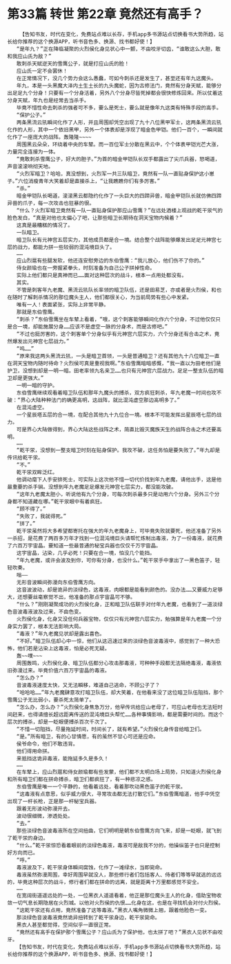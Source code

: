# 第33篇 转世 第22章 竟然还有高手？
        【告知书友，时代在变化，免费站点难以长存，手机app多书源站点切换看书大势所趋，站长给你推荐的这个换源APP，听书音色多、换源、找书都好使！】
       “是年九？”正在降临凝聚的火烈侯化身见状心中一颤，不由咬牙切齿，“谁敢这么大胆，敢和我应山氏为敌？”
       敢刺杀天赋逆天的雪鹰公子，就是打应山氏的脸！
       应山氏一定不会罢休！
       在正常情况下，没几个势力会这么愚蠢，可如今刺杀还是发生了，甚至还有年九这魔头。
       年九，本是一头黑魔大泽内土生土长的九头魔蛇，因为古修法门，竟然有分身天赋，能够分出足足九个分身！只要有一个分身活着，另外八个分身尽皆死掉都会很快修炼回来。所以仗着这分身天赋，年九也是经常去当杀手。
       毕竟不惜性命去刺杀的强者可不多，要么是死士，要么就是像年九这类有特殊手段的高手。
       “保护公子。”
       两条黑流云犼瞬间化作了人形，并且周围却凭空出现了九十八位黑甲军士，这两条黑流云犼化作的人形，其中一个依旧黑甲，另外一个体表却是浮现了暗金色甲铠。他们一百个，一瞬间就化作了一座庞大的战阵。轰隆隆~~~~
       周围黑云朵朵，环绕着中央的车辇。而一百位军士分散在黑云中，个个体表甲铠光芒大涨，力量完全连接为一体。
       “竟敢刺杀雪鹰公子，好大的胆子。”为首的暗金甲铠队长双手都露出了尖爪兵器，怒喝道，声音滚滚响彻天地。
       “火烈军暗卫？哈哈，真没想到，火烈军一共三队暗卫，竟然有一队一直贴身保护这小崽子。”六位消瘦青年大笑着却是直接杀上，“让我瞧瞧你们有多厉害。”
       “杀。”
       暗金甲铠队长喝道，滚滚黑云都隐约化作了一头巨大的四蹄异兽，暗金甲铠队长就仿佛四蹄异兽的爪子，每一次攻击也狂暴的很。
       “什么？火烈军暗卫竟然有一队一直贴身保护那应山雪鹰？”在远处酒楼上观战的乾干泶气的脸色发白，“真是对他也太偏心了吧，让那些暗卫长期待在洞天宝物内候着？”
       这真是最糟糕的情况了。
       一队暗卫。
       暗卫队长有元神宫五层实力，其他成员都是合一境。结合整个战阵能够爆发出足足元神宫七层的战力，都能力拼一些较弱的混沌境巨头了。
       ……
       应山烈扈有些腿发软，他还连安慰旁边的东伯雪鹰：“我儿放心，他们伤不了你的。”
       侍女颜瑜也在一旁握紧拳头，时刻准备为自己公子拼掉性命。
       实际上他们都只是真神而已……面对这种层次的战斗，根本一点用处都没有。
       其实。
       不管是刺客年九老魔、黑流云犼队长率领的暗卫队伍，还是田易芝，亦或者是火烈侯，和也在随时了解刺杀情况的那位魔头主人，他们都很关心，为当前局势有些心中发紧。
       唯有一人！表面紧张，实际上非常平静。
       那就是东伯雪鹰。
       “刺杀？”东伯雪鹰坐在车辇上看着，“哦，这个刺客能够瞬间化作六个分身，不过他仅仅只是合一境，却能施展分身……应该不是虚空一脉的分身术，而是古修吧。”
       “不过也挺厉害的，这个刺客单个分身似乎有元神宫六层实力，六个分身还有合击之术，竟然爆发出元神宫七层战力。”
       “呜……”
       “原来我这两头黑流云犼，一头是暗卫首领，一头是普通暗卫？还有其他九十八位暗卫一直在洞天宝物内随时待命？火烈侯可真是重视我啊。”东伯雪鹰暗暗感慨，“我一直以为田老他们是护卫，没想到却是一明一暗。田老率领九名亲卫……也只有元神宫六层战力。足足一整支队伍的暗卫却是更强大。”
       一明一暗的守护。
       东伯雪鹰继续观看着暗卫队伍和那年九魔头的搏杀，双方疯狂刺杀，年九老魔一时间也攻不破：“界心大陆种种法门的确更高明，这战阵，就比混沌虚空那边高明多了。”
       在混沌虚空。
       一个星辰塔五层的合一境，在配合其他九十九位合一境。根本不可能发挥出星辰塔七层的战力。
       可是界心大陆做得到，界心大陆这些战阵之术，简直比毁灭魔族天生的战阵合击之术还要高明。
       ……
       “乾干泶，没想到一整支暗卫时刻在贴身保护。我攻不破，这任务怕是要失败了。”年九却是传讯给乾干泶。
       “不。”
       乾干泶双眸泛红。
       他调动麾下人手安排死士，可实际上这次他不惜一切代价找到年九老魔，请他出手，这是他最重要的杀手锏。没想到年九老魔足足爆发元神宫七层实力，都没能攻破。
       “这年九老魔太胆小，听说他有九个分身，可每次刺杀最多只是动用六个分身。另外三个分身都不知道藏在哪。”乾干泶眼中有着疯狂。
       “顾不得了。”
       “失败了，我就得死。”
       “拼了。”
       乾干泶虽然将大多希望都寄托在强大的年九老魔身上，可毕竟失败就要死，他还准备了另外一杀招，是花费了两百多万年才找到一位混沌境巨头请帮忙炼制出毒液，为了一份毒液，就花费了六百万宇宙晶。要知道一些最普通的秘宝兵器也仅仅千万宇宙晶。
       这宇宙晶，沾染，几乎必死！只要在合一境，怕没几个能挡。
       “年九老魔，或许会波及到你，可你有分身，也没什么。”乾干泶手中拿出了一黑色笛子，轻轻吹奏。
       嗡——
       无形音波瞬间弥漫向东伯雪鹰方向。
       这音波波动，却是诡异的淡绿色，这毒液，肉眼都是能看到颜色的。没办法……又要威力足够大，还想要丝毫察觉不出，他准备的那点宇宙晶可不够。
       “什么？”刚刚凝聚成功的火烈侯化身，正和暗卫队伍联手对付年九老魔，也看到了一道淡绿色音波毒液波及过来，不由色变。
       火烈侯化身，化身又没任何兵器宝物，仅仅只有元神宫六层实力，勉强算是年九老魔一个分身实力罢了，根本无法影响大局。
       “毒液？”年九老魔见状却是露出喜色。
       “不好。”暗卫队伍却心中一惊，他们从这迅速过来的淡绿色音波毒液中，感觉到了一种大恐怖，他们若是沾染上这毒液，怕是必死无疑。
       轰~~噗~~~
       周围轰鸣，火烈侯化身、暗卫队伍都分心攻击那毒液，可种种手段都无法隔绝毒液，毒液依旧弥漫过来。毕竟价值六百万宇宙晶的毒液。
       “怎么办？”
       音波毒液速度太快，又无法瞬移，难道自己逃命，不顾公子了？
       “哈哈哈……”年九老魔肆意攻打暗卫队伍，却大笑着，在他看来没了这位暗卫队伍阻挡，那个雪鹰公子无比弱小，要杀死太简单了。
       “怎么办，怎么办？”火烈侯化身焦急万分，他早传讯给应山老母了，可应山老母也无法短时间赶来，也得请擅长超远距离传送的混沌境巨头帮忙……各种事情影响，都是需要时间的。而这个层次的搏杀，却是一眨眼便搏杀百次千次了。
       “不惜一切阻挡，尽量拖延时间，时间长了，就有希望。”火烈侯化身传音给暗卫们。
       “是。”所有暗卫，有的心甘情愿，有的虽然不甘心可还是应命。
       侯爷命令，他们不敢违背。
       他们得用命拼。
       来抵挡这诡异毒液，能拖延多久是多久！
       ……
       在车辇上，应山烈扈和侍女颜瑜都有些发蒙，他们都不太明白场上局势，只知道火烈侯化身和所有暗卫们都在拼命搏杀，暗卫们都疯狂了，有一种悲凉之感。
       东伯雪鹰是唯一一个平静的，他看着远处，看着那吹动黑色笛子的乾干泶。
       “这毒液有点意思，似乎威力很大，寻常攻击都无法打散它们。”东伯雪鹰暗道，他手中凭空出现了一杆长枪，正是那一杆秘宝兵器。
       跟着无形波动弥漫开去。
       波动很细微，渗透处处。
       “去。”
       那些淡绿色音波毒液所在空间扭曲，它们明明是朝东伯雪鹰方向飞来，却是一眨眼，就飞到了乾干泶的身边。
       “什么。”乾干泶惊恐看着眼前的淡绿色毒液，毒液可是敌我不分的，他操纵笛子也只是控制好方向而已。
       “呼。”
       毒液波及下，乾干泶身体瞬间腐蚀，化作了一滩绿水，当即毙命。
       毒液虽然弥漫周围，幸好周围早就没人，那些修行者们包括客人、侍者们等等早就逃的远远的，毕竟这种层次的战斗，修行者们都在拼命的远离，就是距离十万里都感觉不安全。
       ……
       在宽阔街道遥远处的一处，一位黑衣人遥遥看着，他正是那位魔头主人的化身，借助宝物收敛一切气息长期隐居在火烈城。以他对火烈侯的仇恨……化身在这，也是在寻找机会对付火烈侯。
       “这乾干泶还有点用，竟然准备了这等毒液。”黑衣人嘴角微微上翘，跟着他脸色一变。
       那淡绿色音波毒液竟然诡异扭转到了乾干泶身边，乾干泶毙命。
       黑衣人甚至都觉得，空间似乎一直很正常。
       “竟然还有高手在保护那个雪鹰公子？应山氏为了保护他，也太拼了吧？”黑衣人见状不由咬牙。
       【告知书友，时代在变化，免费站点难以长存，手机app多书源站点切换看书大势所趋，站长给你推荐的这个换源APP，听书音色多、换源、找书都好使！】